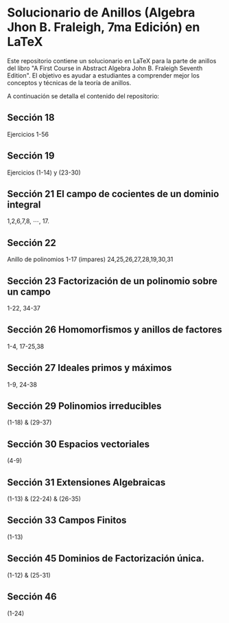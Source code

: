 # Solucionario de Anillos (Algebra Jhon B. Fraleigh, 7ma Edición) en LaTeX

Este repositorio contiene un solucionario en LaTeX para la parte de anillos del libro "A First Course in Abstract Algebra John B. Fraleigh Seventh Edition". El objetivo es ayudar a estudiantes a comprender mejor los conceptos y técnicas de la teoría de anillos.

A continuación se detalla el contenido del repositorio: 

## Sección 18
Ejercicios 1-56

## Sección 19 
Ejercicios (1-14) y (23-30)

## Sección 21 El campo de cocientes de un dominio integral
 1,2,6,7,8, $\cdots$, 17.

## Sección 22
Anillo de polinomios 1-17 (impares) 24,25,26,27,28,19,30,31

## Sección 23 Factorización de un polinomio sobre un campo
1-22, 34-37

## Sección 26 Homomorfismos y anillos de factores
1-4, 17-25,38

## Sección 27 Ideales primos y máximos
1-9, 24-38

## Sección 29 Polinomios irreducibles 
(1-18) & (29-37)

## Sección 30 Espacios vectoriales
(4-9)

## Sección 31 Extensiones Algebraicas

(1-13) & (22-24) & (26-35)

## Sección 33 Campos Finitos 

(1-13)

## Sección 45 Dominios de Factorización única.

(1-12) & (25-31)

## Sección 46

(1-24)

